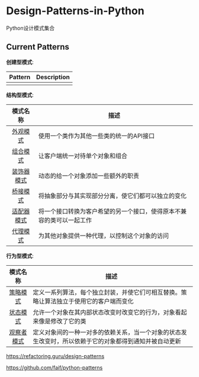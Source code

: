 Design-Patterns-in-Python
===============

Python设计模式集合

Current Patterns
----------------

__创建型模式__:

| Pattern | Description |
|:-------:| ----------- |
|  |  |

__结构型模式__:

| 模式名称 | 描述 |
|:-------:| ----------- |
| [外观模式](patterns/structural/facade.py) | 使用一个类作为其他一些类的统一的API接口 |
| [组合模式](patterns/structural/composite.py) | 让客户端统一对待单个对象和组合 |
| [装饰器模式](patterns/structural/decorator.py) | 动态的给一个对象添加一些额外的职责 |
| [桥接模式](patterns/structural/bridge.py) | 将抽象部分与其实现部分分离，使它们都可以独立的变化 |
| [适配器模式](patterns/structural/adapter.py) | 将一个接口转换为客户希望的另一个接口，使得原本不兼容的类可以一起工作 |
| [代理模式](structural/proxy.ipynb) | 为其他对象提供一种代理，以控制这个对象的访问 |


__行为型模式__:

| 模式名称 | 描述 |
|:-------:| ----------- |
| [策略模式](behavioral/strategy.ipynb) | 定义一系列算法，每个独立封装，并使它们可相互替换。策略让算法独立于使用它的客户端而变化 |
| [状态模式](behavioral/state.ipynb) | 允许一个对象在其内部状态改变时改变它的行为，对象看起来像是修改了它的类 |
| [观察者模式](behavioral/observer.ipynb) | 定义对象间的一种一对多的依赖关系，当一个对象的状态发生改变时，所以依赖于它的对象都得到通知并被自动更新 |

https://refactoring.guru/design-patterns

https://github.com/faif/python-patterns
